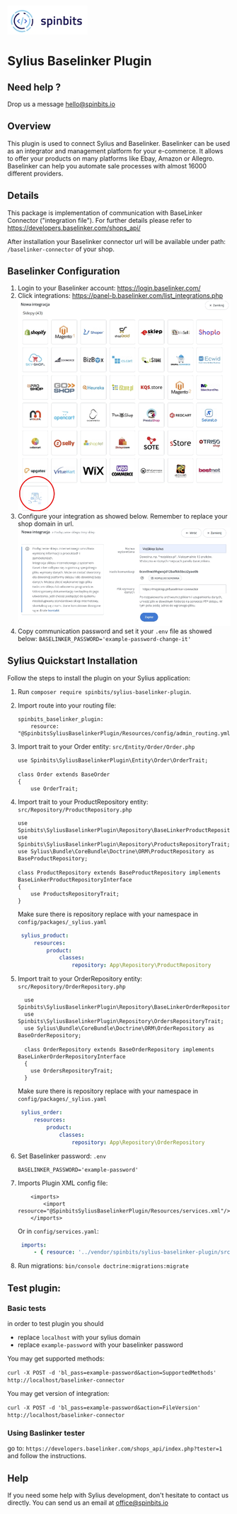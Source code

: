 [![image](./docs/img/spinbits.jpg)](https://spinbits.io)
# Sylius Baselinker Plugin

## Need help ?
Drop us a message hello@spinbits.io

## Overview

This plugin is used to connect Sylius and Baselinker. Baselinker can be used as an integrator and management platform for your e-commerce.
It allows to offer your products on many platforms like Ebay, Amazon or Allegro.
Baselinker can help you automate sale processes with almost 16000 different providers.

## Details
This package is implementation of communication with BaseLinker Connector ("integration file").
For further details please refer to https://developers.baselinker.com/shops_api/

After installation your Baselinker connector url will be available under path: `/baselinker-connector` of your shop.

## Baselinker Configuration

1. Login to your Baselinker account: https://login.baselinker.com/
2. Click integrations: https://panel-b.baselinker.com/list_integrations.php
    ![image](./docs/img/integration.jpg)
3. Configure your integration as showed below. Remember to replace your shop domain in url.
    ![image](./docs/img/configuration.jpg)
4. Copy communication password and set it your `.env` file as showed below:
    `BASELINKER_PASSWORD='example-password-change-it'`

## Sylius Quickstart Installation

Follow the steps to install the plugin on your Sylius application:

1. Run `composer require spinbits/sylius-baselinker-plugin`.

2. Import route into your routing file:

    ```
    spinbits_baselinker_plugin:
        resource: "@SpinbitsSyliusBaselinkerPlugin/Resources/config/admin_routing.yml"
    ```

3. Import trait to your Order entity: `src/Entity/Order/Order.php`
    ```
    use Spinbits\SyliusBaselinkerPlugin\Entity\Order\OrderTrait;

    class Order extends BaseOrder
    {
        use OrderTrait;

    ```

4. Import trait to your ProductRepository entity: `src/Repository/ProductRepository.php`
    ```
    use Spinbits\SyliusBaselinkerPlugin\Repository\BaseLinkerProductRepositoryInterface;
    use Spinbits\SyliusBaselinkerPlugin\Repository\ProductsRepositoryTrait;
    use Sylius\Bundle\CoreBundle\Doctrine\ORM\ProductRepository as BaseProductRepository;

    class ProductRepository extends BaseProductRepository implements BaseLinkerProductRepositoryInterface
    {
        use ProductsRepositoryTrait;
    }

    ```

   Make sure there is repository replace with your namespace in `config/packages/_sylius.yaml`
   ```yaml
    sylius_product:
        resources:
            product:
                classes:
                    repository: App\Repository\ProductRepository
    ```

5. Import trait to your OrderRepository entity: `src/Repository/OrderRepository.php`
    ```
	  use Spinbits\SyliusBaselinkerPlugin\Repository\BaseLinkerOrderRepositoryInterface;
	  use Spinbits\SyliusBaselinkerPlugin\Repository\OrdersRepositoryTrait;
	  use Sylius\Bundle\CoreBundle\Doctrine\ORM\OrderRepository as BaseOrderRepository;

	  class OrderRepository extends BaseOrderRepository implements BaseLinkerOrderRepositoryInterface
	  {
	  	use OrdersRepositoryTrait;
	  }
    ```

   Make sure there is repository replace with your namespace in `config/packages/_sylius.yaml`
   ```yaml
    sylius_order:
        resources:
            product:
                classes:
                    repository: App\Repository\OrderRepository
    ```

6. Set Baselinker password: `.env`
    ```
    BASELINKER_PASSWORD='example-password'
    ```
7. Imports Plugin XML config file:
    ```
        <imports>
            <import resource="@SpinbitsSyliusBaselinkerPlugin/Resources/services.xml"/>
        </imports>
    ```
   Or in `config/services.yaml`:
   ```yaml
    imports:
        - { resource: '../vendor/spinbits/sylius-baselinker-plugin/src/Resources/config/services.xml' }
   ```
7. Run migrations:
    `bin/console doctrine:migrations:migrate`

## Test plugin:

### Basic tests

in order to test plugin you should
- replace `localhost` with your sylius domain
- replace `example-password` with your baselinker password

You may get supported methods:

`curl -X POST -d 'bl_pass=example-password&action=SupportedMethods' http://localhost/baselinker-connector`

You may get version of integration:

`curl -X POST -d 'bl_pass=example-password&action=FileVersion' http://localhost/baselinker-connector`

### Using Baslinker tester
go to:
    `https://developers.baselinker.com/shops_api/index.php?tester=1`
and follow the instructions.

## Help
If you need some help with Sylius development, don't hesitate to contact us directly. You can send us an email at office@spinbits.io

